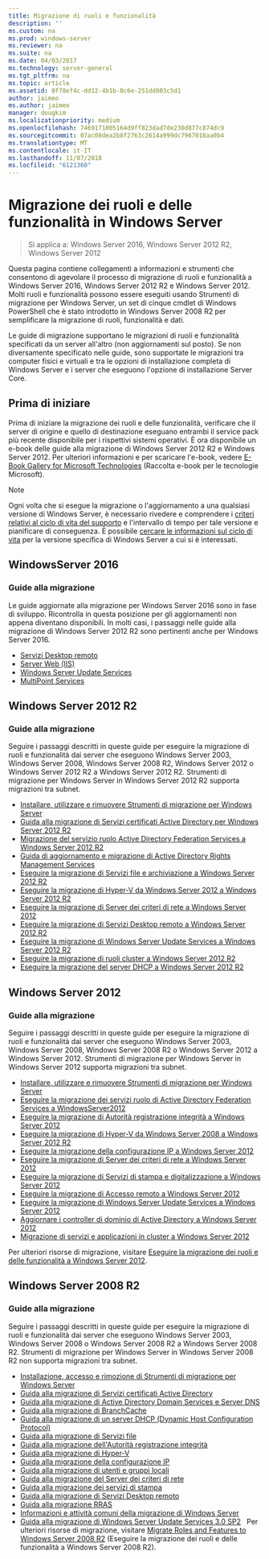 ```yaml
---
title: Migrazione di ruoli e funzionalità
description: ''
ms.custom: na
ms.prod: windows-server
ms.reviewer: na
ms.suite: na
ms.date: 04/03/2017
ms.technology: server-general
ms.tgt_pltfrm: na
ms.topic: article
ms.assetid: 0f78ef4c-dd12-4b1b-8c6e-251dd803c5d1
author: jaimeo
ms.author: jaimeo
manager: dougkim
ms.localizationpriority: medium
ms.openlocfilehash: 7469171005164d9ff823dad7de230d877c874dc9
ms.sourcegitcommit: 07ac08dea2b8f2763c2614a999dc7967018aa0b4
ms.translationtype: MT
ms.contentlocale: it-IT
ms.lasthandoff: 11/07/2018
ms.locfileid: "6121360"
---
```

# Migrazione dei ruoli e delle funzionalità in Windows Server

>Si applica a: Windows Server 2016, Windows Server 2012 R2, Windows Server 2012

Questa pagina contiene collegamenti a informazioni e strumenti che consentono di agevolare il processo di migrazione di ruoli e funzionalità a Windows Server 2016, Windows Server 2012 R2 e Windows Server 2012. Molti ruoli e funzionalità possono essere eseguiti usando Strumenti di migrazione per Windows Server, un set di cinque cmdlet di Windows PowerShell che è stato introdotto in Windows Server 2008 R2 per semplificare la migrazione di ruoli, funzionalità e dati.

Le guide di migrazione supportano le migrazioni di ruoli e funzionalità specificati da un server all'altro (non aggiornamenti sul posto). Se non diversamente specificato nelle guide, sono supportate le migrazioni tra computer fisici e virtuali e tra le opzioni di installazione completa di Windows Server e i server che eseguono l'opzione di installazione Server Core.  

## Prima di iniziare

Prima di iniziare la migrazione dei ruoli e delle funzionalità, verificare che il server di origine e quello di destinazione eseguano entrambi il service pack più recente disponibile per i rispettivi sistemi operativi.
È ora disponibile un e-book delle guide alla migrazione di Windows Server 2012 R2 e Windows Server 2012. Per ulteriori informazioni e per scaricare l'e-book, vedere [E-Book Gallery for Microsoft Technologies](https://social.technet.microsoft.com/wiki/contents/articles/11608.e-book-gallery-for-microsoft-technologies.aspx#MigrateRoles) (Raccolta e-book per le tecnologie Microsoft). 

>[!NOTE]
>Ogni volta che si esegue la migrazione o l'aggiornamento a una qualsiasi versione di Windows Server, è necessario rivedere e comprendere i [criteri relativi al ciclo di vita del supporto](https://support.microsoft.com/lifecycle) e l'intervallo di tempo per tale versione e pianificare di conseguenza. È possibile [cercare le informazioni sul ciclo di vita](https://support.microsoft.com/lifecycle) per la versione specifica di Windows Server a cui si è interessati.
 
## WindowsServer 2016

### Guide alla migrazione
Le guide aggiornate alla migrazione per Windows Server 2016 sono in fase di sviluppo. Ricontrolla in questa posizione per gli aggiornamenti non appena diventano disponibili. In molti casi, i passaggi nelle guide alla migrazione di Windows Server 2012 R2 sono pertinenti anche per Windows Server 2016.

- [Servizi Desktop remoto](https://technet.microsoft.com/windows-server-docs/compute/remote-desktop-services/migrate-rds-role-services)
- [Server Web (IIS)](https://www.iis.net/downloads/microsoft/web-deploy)
- [Windows Server Update Services](https://technet.microsoft.com/library/hh852339.aspx)
- [MultiPoint Services](https://technet.microsoft.com/windows-server-docs/compute/remote-desktop-services/multipoint-services/multipoint-services-migrate)
 
## Windows Server 2012 R2

### Guide alla migrazione
Seguire i passaggi descritti in queste guide per eseguire la migrazione di ruoli e funzionalità dai server che eseguono Windows Server 2003, Windows Server 2008, Windows Server 2008 R2, Windows Server 2012 o Windows Server 2012 R2 a Windows Server 2012 R2. Strumenti di migrazione per Windows Server in Windows Server 2012 R2 supporta migrazioni tra subnet.

- [Installare, utilizzare e rimuovere Strumenti di migrazione per Windows Server](https://technet.microsoft.com/library/jj134202.aspx)
- [Guida alla migrazione di Servizi certificati Active Directory per Windows Server 2012 R2](https://technet.microsoft.com/library/dn486797.aspx)
- [Migrazione del servizio ruolo Active Directory Federation Services a Windows Server 2012 R2](https://technet.microsoft.com/library/dn486815.aspx)
- [Guida di aggiornamento e migrazione di Active Directory Rights Management Services](https://technet.microsoft.com/library/cc754277.aspx)
- [Eseguire la migrazione di Servizi file e archiviazione a Windows Server 2012 R2](https://technet.microsoft.com/library/dn479292.aspx)
- [Eseguire la migrazione di Hyper-V da Windows Server 2012 a Windows Server 2012 R2](https://technet.microsoft.com/library/dn486799.aspx)
- [Eseguire la migrazione di Server dei criteri di rete a Windows Server 2012](https://technet.microsoft.com/library/hh831652)
- [Eseguire la migrazione di Servizi Desktop remoto a Windows Server 2012 R2](https://technet.microsoft.com/library/dn479239.aspx)
- [Eseguire la migrazione di Windows Server Update Services a Windows Server 2012 R2](https://technet.microsoft.com/library/hh852339.aspx)
- [Eseguire la migrazione di ruoli cluster a Windows Server 2012 R2](https://technet.microsoft.com/library/dn530779.aspx)
- [Eseguire la migrazione del server DHCP a Windows Server 2012 R2](https://technet.microsoft.com/library/dn495425.aspx)
 
## Windows Server 2012

### Guide alla migrazione
Seguire i passaggi descritti in queste guide per eseguire la migrazione di ruoli e funzionalità dai server che eseguono Windows Server 2003, Windows Server 2008, Windows Server 2008 R2 o Windows Server 2012 a Windows Server 2012. Strumenti di migrazione per Windows Server in Windows Server 2012 supporta migrazioni tra subnet.

- [Installare, utilizzare e rimuovere Strumenti di migrazione per Windows Server](https://technet.microsoft.com/library/jj134202)
- [Eseguire la migrazione dei servizi ruolo di Active Directory Federation Services a WindowsServer2012](https://technet.microsoft.com/library/jj647765)
- [Eseguire la migrazione di Autorità registrazione integrità a Windows Server 2012](https://technet.microsoft.com/library/hh831513)
- [Eseguire la migrazione di Hyper-V da Windows Server 2008 a Windows Server 2012 R2](https://technet.microsoft.com/library/jj574113)
- [Eseguire la migrazione della configurazione IP a Windows Server 2012](https://technet.microsoft.com/library/jj574133)
- [Eseguire la migrazione di Server dei criteri di rete a Windows Server 2012](https://technet.microsoft.com/library/hh831652)
- [Eseguire la migrazione di Servizi di stampa e digitalizzazione a Windows Server 2012](https://technet.microsoft.com/library/jj134150)
- [Eseguire la migrazione di Accesso remoto a Windows Server 2012](https://technet.microsoft.com/library/hh831423)
- [Eseguire la migrazione di Windows Server Update Services a Windows Server 2012](https://technet.microsoft.com/library/hh852339)
- [Aggiornare i controller di dominio di Active Directory a Windows Server 2012](https://technet.microsoft.com/library/hh994618.aspx)
- [Migrazione di servizi e applicazioni in cluster a Windows Server 2012](https://technet.microsoft.com/library/dn486790.aspx)
 

Per ulteriori risorse di migrazione, visitare [Eseguire la migrazione dei ruoli e delle funzionalità a Windows Server 2012](https://technet.microsoft.com/library/jj134039).

## Windows Server 2008 R2

### Guide alla migrazione
Seguire i passaggi descritti in queste guide per eseguire la migrazione di ruoli e funzionalità dai server che eseguono Windows Server 2003, Windows Server 2008 o Windows Server 2008 R2 a Windows Server 2008 R2. Strumenti di migrazione per Windows Server in Windows Server 2008 R2 non supporta migrazioni tra subnet.

- [Installazione, accesso e rimozione di Strumenti di migrazione per Windows Server](https://technet.microsoft.com/library/dd379545)
- [Guida alla migrazione di Servizi certificati Active Directory](https://technet.microsoft.com/library/ee126170)
- [Guida alla migrazione di Active Directory Domain Services e Server DNS](https://technet.microsoft.com/library/dd379558)
- [Guida alla migrazione di BranchCache](https://technet.microsoft.com/library/dd548365)
- [Guida alla migrazione di un server DHCP (Dynamic Host Configuration Protocol)](https://technet.microsoft.com/library/dd379535)
- [Guida alla migrazione di Servizi file](https://technet.microsoft.com/library/dd379487)
- [Guida alla migrazione dell'Autorità registrazione integrità](https://technet.microsoft.com/library/ee791829)
- [Guida alla migrazione di Hyper-V](https://technet.microsoft.com/library/ee849855)
- [Guida alla migrazione della configurazione IP](https://technet.microsoft.com/library/dd379537)
- [Guida alla migrazione di utenti e gruppi locali](https://technet.microsoft.com/library/dd379531)
- [Guida alla migrazione del Server dei criteri di rete](https://technet.microsoft.com/library/ee791849)
- [Guida alla migrazione dei servizi di stampa](https://technet.microsoft.com/library/dd379488)
- [Guida alla migrazione di Servizi Desktop remoto](https://technet.microsoft.com/library/ff849223)
- [Guida alla migrazione RRAS](https://technet.microsoft.com/library/ee822825)
- [Informazioni e attività comuni della migrazione di Windows Server](https://technet.microsoft.com/library/ff400258)
- [Guida alla migrazione di Windows Server Update Services 3.0 SP2](https://technet.microsoft.com/library/ee822826)
 
Per ulteriori risorse di migrazione, visitare [Migrate Roles and Features to Windows Server 2008 R2](https://technet.microsoft.com/library/dd365353) (Eseguire la migrazione dei ruoli e delle funzionalità a Windows Server 2008 R2).
